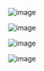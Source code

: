 ![image](https://github.com/user-attachments/assets/68cead34-9a1c-4ba2-84fc-0492a34d744c)


![image](https://github.com/user-attachments/assets/43bca8e7-aaac-4267-a7c0-1fe7a0919f2e)

![image](https://github.com/user-attachments/assets/1f5b5c86-e197-4de0-9962-3f90d5995675)


![image](https://github.com/user-attachments/assets/191c6400-aa4a-42c5-9835-3e4b01e1171d)

